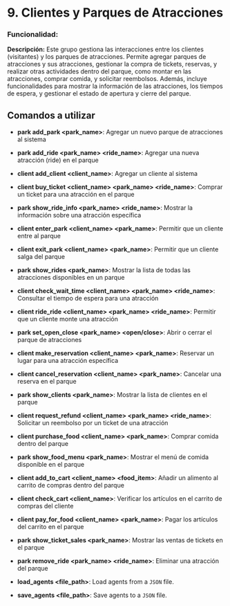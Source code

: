 # **9. Clientes y Parques de Atracciones**

### Funcionalidad: 

**Descripción:** Este grupo gestiona las interacciones entre los clientes (visitantes) y los parques de atracciones. Permite agregar parques de atracciones y sus atracciones, gestionar la compra de tickets, reservas, y realizar otras actividades dentro del parque, como montar en las atracciones, comprar comida, y solicitar reembolsos. Además, incluye funcionalidades para mostrar la información de las atracciones, los tiempos de espera, y gestionar el estado de apertura y cierre del parque.

## Comandos a utilizar

- **park add_park <park_name>**: Agregar un nuevo parque de atracciones al sistema
- **park add_ride <park_name> <ride_name>**: Agregar una nueva atracción (ride) en el parque
- **client add_client <client_name>**: Agregar un cliente al sistema
- **client buy_ticket <client_name> <park_name> <ride_name>**: Comprar un ticket para una atracción en el parque
- **park show_ride_info <park_name> <ride_name>**: Mostrar la información sobre una atracción específica
- **client enter_park <client_name> <park_name>**: Permitir que un cliente entre al parque
- **client exit_park <client_name> <park_name>**: Permitir que un cliente salga del parque
- **park show_rides <park_name>**: Mostrar la lista de todas las atracciones disponibles en un parque
- **client check_wait_time <client_name> <park_name> <ride_name>**: Consultar el tiempo de espera para una atracción
- **client ride_ride <client_name> <park_name> <ride_name>**: Permitir que un cliente monte una atracción
- **park set_open_close <park_name> <open/close>**: Abrir o cerrar el parque de atracciones
- **client make_reservation <client_name> <park_name>**: Reservar un lugar para una atracción específica
- **client cancel_reservation <client_name> <park_name>**: Cancelar una reserva en el parque
- **park show_clients <park_name>**: Mostrar la lista de clientes en el parque
- **client request_refund <client_name> <park_name> <ride_name>**: Solicitar un reembolso por un ticket de una atracción
- **client purchase_food <client_name> <park_name>**: Comprar comida dentro del parque
- **park show_food_menu <park_name>**: Mostrar el menú de comida disponible en el parque
- **client add_to_cart <client_name> <food_item>**: Añadir un alimento al carrito de compras dentro del parque
- **client check_cart <client_name>**: Verificar los artículos en el carrito de compras del cliente
- **client pay_for_food <client_name> <park_name>**: Pagar los artículos del carrito en el parque
- **park show_ticket_sales <park_name>**: Mostrar las ventas de tickets en el parque
- **park remove_ride <park_name> <ride_name>**: Eliminar una atracción del parque

- **load_agents <file_path>**:  Load agents from a `JSON` file.
- **save_agents <file_path>**: Save agents to a `JSON` file.

